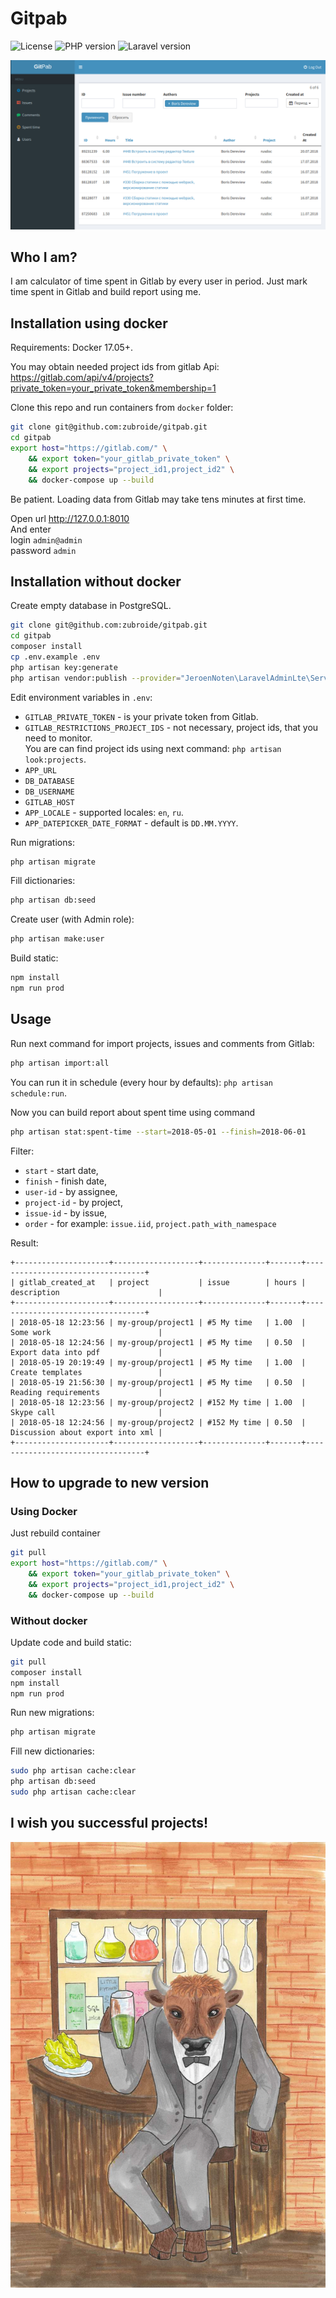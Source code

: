 # Gitpab

![License](https://poser.pugx.org/laravel/framework/license.svg)
![PHP version](https://img.shields.io/badge/php-%3E%3D7.0.0-blue.svg)
![Laravel version](https://img.shields.io/badge/Laravel-5.5-orange.svg)

![](/doc/spent-web.png)

## Who I am?

I am calculator of time spent in Gitlab by every user in period.
Just mark time spent in Gitlab and build report using me.

## Installation using docker

Requirements: Docker 17.05+.

You may obtain needed project ids from gitlab Api:
https://gitlab.com/api/v4/projects?private_token=your_private_token&membership=1 

Clone this repo and run containers from `docker` folder:

```bash
git clone git@github.com:zubroide/gitpab.git
cd gitpab
export host="https://gitlab.com/" \
    && export token="your_gitlab_private_token" \
    && export projects="project_id1,project_id2" \
    && docker-compose up --build
```

Be patient. Loading data from Gitlab may take tens minutes at first time.

Open url http://127.0.0.1:8010  
And enter  
login `admin@admin`  
password `admin`

## Installation without docker

Create empty database in PostgreSQL.

```bash
git clone git@github.com:zubroide/gitpab.git
cd gitpab
composer install
cp .env.example .env
php artisan key:generate
php artisan vendor:publish --provider="JeroenNoten\LaravelAdminLte\ServiceProvider" --tag=assets
```

Edit environment variables in `.env`:

- `GITLAB_PRIVATE_TOKEN` - is your private token from Gitlab.
- `GITLAB_RESTRICTIONS_PROJECT_IDS` - not necessary, project ids, that you need to monitor.  
  You are can find project ids using next command: `php artisan look:projects`.
- `APP_URL`
- `DB_DATABASE`
- `DB_USERNAME`
- `GITLAB_HOST`
- `APP_LOCALE` - supported locales: `en`, `ru`.
- `APP_DATEPICKER_DATE_FORMAT` - default is `DD.MM.YYYY`.

Run migrations:
```bash
php artisan migrate
```

Fill dictionaries:
```bash
php artisan db:seed
```

Create user (with Admin role):
```bash
php artisan make:user
```

Build static:
```bash
npm install
npm run prod
```

## Usage

Run next command for import projects, issues and comments from Gitlab:

```bash
php artisan import:all
```

You can run it in schedule (every hour by defaults): `php artisan schedule:run`.

Now you can build report about spent time using command

```bash
php artisan stat:spent-time --start=2018-05-01 --finish=2018-06-01
```

Filter:

 - `start` - start date,
 - `finish` - finish date,
 - `user-id` - by assignee,
 - `project-id` - by project,
 - `issue-id` - by issue,
 - `order` - for example: `issue.iid`, `project.path_with_namespace`
 
 Result:

 ```
 +---------------------+-------------------+--------------+-------+----------------------------------+
 | gitlab_created_at   | project           | issue        | hours | description                      |
 +---------------------+-------------------+--------------+-------+----------------------------------+
 | 2018-05-18 12:23:56 | my-group/project1 | #5 My time   | 1.00  | Some work                        |
 | 2018-05-18 12:24:56 | my-group/project1 | #5 My time   | 0.50  | Export data into pdf             |
 | 2018-05-19 20:19:49 | my-group/project1 | #5 My time   | 1.00  | Create templates                 |
 | 2018-05-19 21:56:30 | my-group/project1 | #5 My time   | 0.50  | Reading requirements             |
 | 2018-05-18 12:23:56 | my-group/project2 | #152 My time | 1.00  | Skype call                       |
 | 2018-05-18 12:24:56 | my-group/project2 | #152 My time | 0.50  | Discussion about export into xml |
 +---------------------+-------------------+--------------+-------+----------------------------------+
```

## How to upgrade to new version

### Using Docker

Just rebuild container

```bash
git pull
export host="https://gitlab.com/" \
    && export token="your_gitlab_private_token" \
    && export projects="project_id1,project_id2" \
    && docker-compose up --build
```

### Without docker

Update code and build static:
```bash
git pull
composer install
npm install
npm run prod
```

Run new migrations:
```bash
php artisan migrate
```

Fill new dictionaries:
```bash
sudo php artisan cache:clear
php artisan db:seed
sudo php artisan cache:clear
```

## I wish you successful projects!

![](/doc/zubr-gitpab-small.jpeg)
